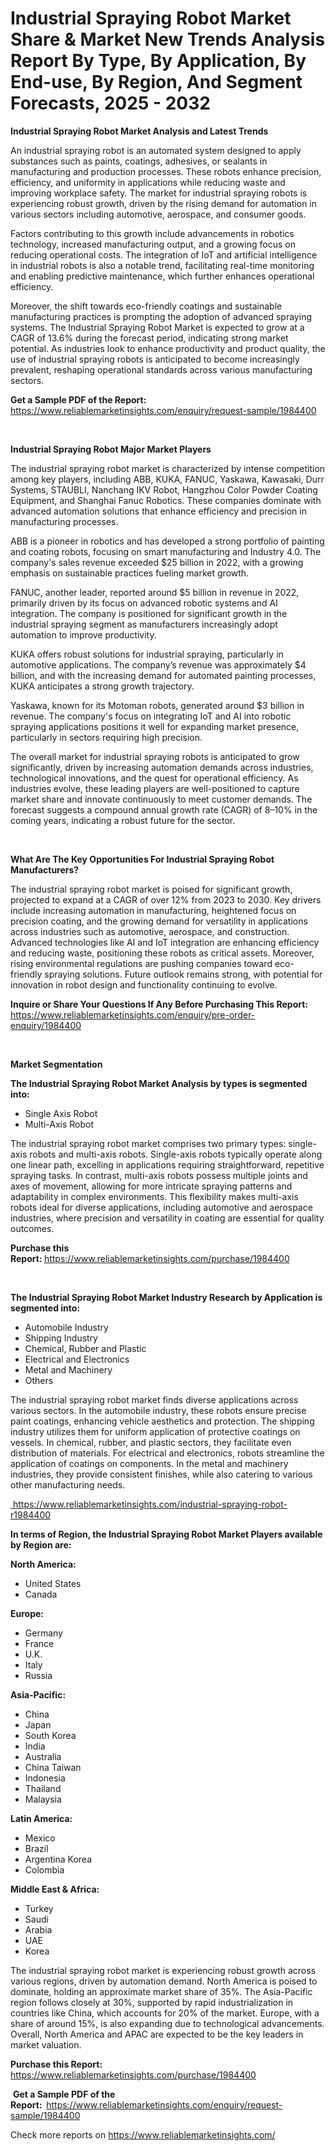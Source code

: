 <p><h1>Industrial Spraying Robot Market Share & Market New Trends Analysis Report By Type, By Application, By End-use, By Region, And Segment Forecasts, 2025 - 2032</h1></p><p><strong>Industrial Spraying Robot Market Analysis and Latest Trends</strong></p>
<p><p>An industrial spraying robot is an automated system designed to apply substances such as paints, coatings, adhesives, or sealants in manufacturing and production processes. These robots enhance precision, efficiency, and uniformity in applications while reducing waste and improving workplace safety. The market for industrial spraying robots is experiencing robust growth, driven by the rising demand for automation in various sectors including automotive, aerospace, and consumer goods.</p><p>Factors contributing to this growth include advancements in robotics technology, increased manufacturing output, and a growing focus on reducing operational costs. The integration of IoT and artificial intelligence in industrial robots is also a notable trend, facilitating real-time monitoring and enabling predictive maintenance, which further enhances operational efficiency.</p><p>Moreover, the shift towards eco-friendly coatings and sustainable manufacturing practices is prompting the adoption of advanced spraying systems. The Industrial Spraying Robot Market is expected to grow at a CAGR of 13.6% during the forecast period, indicating strong market potential. As industries look to enhance productivity and product quality, the use of industrial spraying robots is anticipated to become increasingly prevalent, reshaping operational standards across various manufacturing sectors.</p></p>
<p><strong>Get a Sample PDF of the Report:&nbsp;</strong> <a href="https://www.reliablemarketinsights.com/enquiry/request-sample/1984400?utm_campaign=2564&utm_medium=2&utm_source=Github&utm_content=ia&utm_term=02032025&utm_id=industrial-spraying-robot">https://www.reliablemarketinsights.com/enquiry/request-sample/1984400</a></p>
<p>&nbsp;</p>
<p><strong>Industrial Spraying Robot Major Market Players</strong></p>
<p><p>The industrial spraying robot market is characterized by intense competition among key players, including ABB, KUKA, FANUC, Yaskawa, Kawasaki, Durr Systems, STAUBLI, Nanchang IKV Robot, Hangzhou Color Powder Coating Equipment, and Shanghai Fanuc Robotics. These companies dominate with advanced automation solutions that enhance efficiency and precision in manufacturing processes.</p><p>ABB is a pioneer in robotics and has developed a strong portfolio of painting and coating robots, focusing on smart manufacturing and Industry 4.0. The company's sales revenue exceeded $25 billion in 2022, with a growing emphasis on sustainable practices fueling market growth.</p><p>FANUC, another leader, reported around $5 billion in revenue in 2022, primarily driven by its focus on advanced robotic systems and AI integration. The company is positioned for significant growth in the industrial spraying segment as manufacturers increasingly adopt automation to improve productivity.</p><p>KUKA offers robust solutions for industrial spraying, particularly in automotive applications. The company’s revenue was approximately $4 billion, and with the increasing demand for automated painting processes, KUKA anticipates a strong growth trajectory.</p><p>Yaskawa, known for its Motoman robots, generated around $3 billion in revenue. The company's focus on integrating IoT and AI into robotic spraying applications positions it well for expanding market presence, particularly in sectors requiring high precision.</p><p>The overall market for industrial spraying robots is anticipated to grow significantly, driven by increasing automation demands across industries, technological innovations, and the quest for operational efficiency. As industries evolve, these leading players are well-positioned to capture market share and innovate continuously to meet customer demands. The forecast suggests a compound annual growth rate (CAGR) of 8–10% in the coming years, indicating a robust future for the sector.</p></p>
<p>&nbsp;</p>
<p><strong>What Are The Key Opportunities For Industrial Spraying Robot Manufacturers?</strong></p>
<p><p>The industrial spraying robot market is poised for significant growth, projected to expand at a CAGR of over 12% from 2023 to 2030. Key drivers include increasing automation in manufacturing, heightened focus on precision coating, and the growing demand for versatility in applications across industries such as automotive, aerospace, and construction. Advanced technologies like AI and IoT integration are enhancing efficiency and reducing waste, positioning these robots as critical assets. Moreover, rising environmental regulations are pushing companies toward eco-friendly spraying solutions. Future outlook remains strong, with potential for innovation in robot design and functionality continuing to evolve.</p></p>
<p><strong>Inquire or Share Your Questions If Any Before Purchasing This Report:</strong> <a href="https://www.reliablemarketinsights.com/enquiry/pre-order-enquiry/1984400?utm_campaign=2564&utm_medium=2&utm_source=Github&utm_content=ia&utm_term=02032025&utm_id=industrial-spraying-robot">https://www.reliablemarketinsights.com/enquiry/pre-order-enquiry/1984400</a></p>
<p>&nbsp;</p>
<p><strong>Market Segmentation</strong></p>
<p><strong>The Industrial Spraying Robot Market Analysis by types is segmented into:</strong></p>
<p><ul><li>Single Axis Robot</li><li>Multi-Axis Robot</li></ul></p>
<p><p>The industrial spraying robot market comprises two primary types: single-axis robots and multi-axis robots. Single-axis robots typically operate along one linear path, excelling in applications requiring straightforward, repetitive spraying tasks. In contrast, multi-axis robots possess multiple joints and axes of movement, allowing for more intricate spraying patterns and adaptability in complex environments. This flexibility makes multi-axis robots ideal for diverse applications, including automotive and aerospace industries, where precision and versatility in coating are essential for quality outcomes.</p></p>
<p><strong>Purchase this Report:&nbsp;</strong><a href="https://www.reliablemarketinsights.com/purchase/1984400?utm_campaign=2564&utm_medium=2&utm_source=Github&utm_content=ia&utm_term=02032025&utm_id=industrial-spraying-robot">https://www.reliablemarketinsights.com/purchase/1984400</a></p>
<p>&nbsp;</p>
<p><strong>The Industrial Spraying Robot Market Industry Research by Application is segmented into:</strong></p>
<p><ul><li>Automobile Industry</li><li>Shipping Industry</li><li>Chemical, Rubber and Plastic</li><li>Electrical and Electronics</li><li>Metal and Machinery</li><li>Others</li></ul></p>
<p><p>The industrial spraying robot market finds diverse applications across various sectors. In the automobile industry, these robots ensure precise paint coatings, enhancing vehicle aesthetics and protection. The shipping industry utilizes them for uniform application of protective coatings on vessels. In chemical, rubber, and plastic sectors, they facilitate even distribution of materials. For electrical and electronics, robots streamline the application of coatings on components. In the metal and machinery industries, they provide consistent finishes, while also catering to various other manufacturing needs.</p></p>
<p><a href="https://www.reliablemarketinsights.com/industrial-spraying-robot-r1984400?utm_campaign=2564&utm_medium=2&utm_source=Github&utm_content=ia&utm_term=02032025&utm_id=industrial-spraying-robot">&nbsp;https://www.reliablemarketinsights.com/industrial-spraying-robot-r1984400</a></p>
<p><strong>In terms of Region, the Industrial Spraying Robot Market Players available by Region are:</strong></p>
<p>
    <p> <strong> North America: </strong>
        <ul>
            <li>United States</li>
            <li>Canada</li>
        </ul>
        </p> 
    <p> <strong> Europe: </strong>
        <ul>
            <li>Germany</li>
            <li>France</li>
            <li>U.K.</li>
            <li>Italy</li>
            <li>Russia</li>
        </ul>
        </p> 
    <p> <strong> Asia-Pacific: </strong>
        <ul>
            <li>China</li>
            <li>Japan</li>
            <li>South Korea</li>
            <li>India</li>
            <li>Australia</li>
            <li>China Taiwan</li>
            <li>Indonesia</li>
            <li>Thailand</li>
            <li>Malaysia</li>
        </ul>
        </p> 
    <p> <strong> Latin America: </strong>
        <ul>
            <li>Mexico</li>
            <li>Brazil</li>
            <li>Argentina Korea</li>
            <li>Colombia</li>
        </ul>
        </p> 
    <p> <strong> Middle East & Africa: </strong>
        <ul>
            <li>Turkey</li>
            <li>Saudi</li>
            <li>Arabia</li>
            <li>UAE</li>
            <li>Korea</li>
        </ul>
    </p>
    </p>
<p><p>The industrial spraying robot market is experiencing robust growth across various regions, driven by automation demand. North America is poised to dominate, holding an approximate market share of 35%. The Asia-Pacific region follows closely at 30%, supported by rapid industrialization in countries like China, which accounts for 20% of the market. Europe, with a share of around 15%, is also expanding due to technological advancements. Overall, North America and APAC are expected to be the key leaders in market valuation.</p></p>
<p><strong>Purchase this Report: </strong><a href="https://www.reliablemarketinsights.com/purchase/1984400?utm_campaign=2564&utm_medium=2&utm_source=Github&utm_content=ia&utm_term=02032025&utm_id=industrial-spraying-robot">https://www.reliablemarketinsights.com/purchase/1984400</a></p>
<p>&nbsp;<strong>Get a Sample PDF of the Report:&nbsp;&nbsp;</strong><a href="https://www.reliablemarketinsights.com/enquiry/request-sample/1984400?utm_campaign=2564&utm_medium=2&utm_source=Github&utm_content=ia&utm_term=02032025&utm_id=industrial-spraying-robot">https://www.reliablemarketinsights.com/enquiry/request-sample/1984400</a></p>
<p><strong></strong></p>
<p>Check more reports on <a href="https://www.reliablemarketinsights.com/?utm_campaign=2564&utm_medium=2&utm_source=Github&utm_content=ia&utm_term=02032025&utm_id=industrial-spraying-robot">https://www.reliablemarketinsights.com/</a></p>